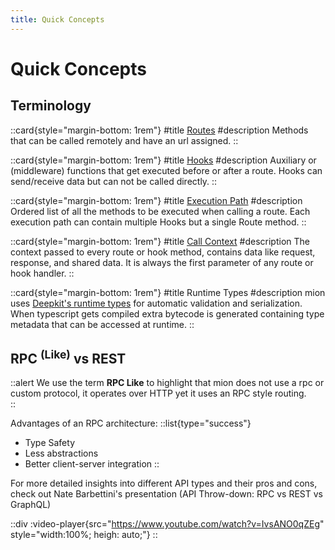 ```yaml
---
title: Quick Concepts
---
```


# Quick Concepts

## Terminology
::card{style="margin-bottom: 1rem"}
#title
[Routes](router/routes)
#description
Methods that can be called remotely and have an url assigned.
::

::card{style="margin-bottom: 1rem"}
#title
[Hooks](router/hooks)
#description
Auxiliary or (middleware) functions that get executed before or after a route. 
Hooks can send/receive data but can not be called directly.
::

::card{style="margin-bottom: 1rem"}
#title
[Execution Path](router/execution-path)
#description
Ordered list of all the methods to be executed when calling a route.
Each execution path can contain multiple Hooks but a single Route method.
::

::card{style="margin-bottom: 1rem"}
#title
[Call Context](router/call-context)
#description
The context passed to every route or hook method, contains data like request, response, and shared data.
It is always the first parameter of any route or hook handler.
::

::card{style="margin-bottom: 1rem"}
#title
Runtime Types
#description
mion uses [Deepkit's runtime types](https://docs.deepkit.io/english/runtime-types.html) for automatic validation and serialization.
When typescript gets compiled extra bytecode is generated containing type metadata that can be accessed at runtime. 
::


## RPC <sup>(Like)</sup> vs  REST

::alert
We use the term **RPC Like** to highlight that mion does not use a rpc or custom protocol, it operates over HTTP yet it uses an RPC style routing.    
::

Advantages of an RPC architecture:
::list{type="success"}
- Type Safety
- Less abstractions
- Better client-server integration
::



For more detailed insights into different API types and their pros and cons, check out Nate Barbettini's presentation (API Throw-down: RPC vs REST vs GraphQL)

::div
:video-player{src="https://www.youtube.com/watch?v=IvsANO0qZEg" style="width:100%; heigh: auto;"}
::

